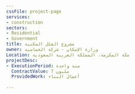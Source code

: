 ```yaml
---
cssFile: project-page
services:
- construction
sectors:
- Residential
- Government
title: مشروع الفلل السكنية
owner: وزارة الإسكان - شركة الخماسية
Location: مكة المكرمة، المملكة العربية السعودية
projectDesc:
- ExecutionPeriod: سنة واحدة
  ContractValue: 7 مليون
  ProvidedWork: أعمال البناء
 
---
```

